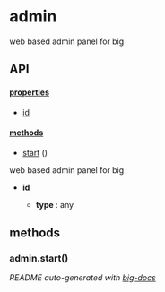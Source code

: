 # admin

web based admin panel for big

## API

#### [properties](#admin-properties)

  - [id](#admin-properties-id)


#### [methods](#admin-methods)

  - [start](#admin-methods-start) ()


web based admin panel for big

- **id** 

  - **type** : any


<a name="admin-methods"></a> 

## methods 

<a name="admin-methods-start"></a> 

### admin.start()


*README auto-generated with [big-docs](https://github.com/bigcompany/big/tree/master/resources/docs)*